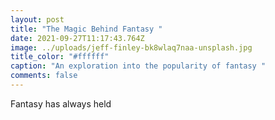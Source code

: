 ```yaml
---
layout: post
title: "The Magic Behind Fantasy "
date: 2021-09-27T11:17:43.764Z
image: ../uploads/jeff-finley-bk8wlaq7naa-unsplash.jpg
title_color: "#ffffff"
caption: "An exploration into the popularity of fantasy "
comments: false
---
```

Fantasy has always held